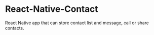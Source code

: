 # React-Native-Contact
React Native app that can store contact list and message, call or share contacts.
